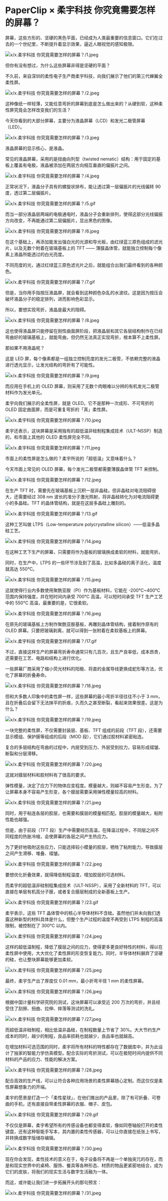 # PaperClip × 柔宇科技 你究竟需要怎样的屏幕？

屏幕，这些方形的、坚硬的黑色平面，已经成为人类最重要的信息窗口。它们在过去的一个世纪里，不断提升着显示效果，逼近人眼视觉的感知极限。

![x/x.柔宇科技 你究竟需要怎样的屏幕？/1.jpeg](https://file.hsyhx.top/iPaperClipICU/web/assets/image/文字稿/x/x.柔宇科技%20你究竟需要怎样的屏幕？/1.jpeg?imageMogr2/format/avif)

但你有没有想过，为什么这些屏幕非得是坚硬的平面？

不久前，来自深圳的柔性电子生产商柔宇科技，向我们展示了他们的第三代蝉翼全柔性屏。

![x/x.柔宇科技 你究竟需要怎样的屏幕？/2.jpeg](https://file.hsyhx.top/iPaperClipICU/web/assets/image/文字稿/x/x.柔宇科技%20你究竟需要怎样的屏幕？/2.jpeg?imageMogr2/format/avif)

这种像纸一样轻薄，又能任意弯折的屏幕到底是怎么做出来的？从硬到软，这种柔性屏究竟会怎样改变我们的生活？

今天你看到的大部分屏幕，主要分为液晶屏幕（LCD）和发光二极管屏幕（LED）。

![x/x.柔宇科技 你究竟需要怎样的屏幕？/3.jpeg](https://file.hsyhx.top/iPaperClipICU/web/assets/image/文字稿/x/x.柔宇科技%20你究竟需要怎样的屏幕？/3.jpeg?imageMogr2/format/avif)

液晶屏幕的显示核心，是液晶。

常见的液晶屏幕，采用的是扭曲向列型（twisted nematic）结构：用于固定的基板上覆盖有电极，液晶被添加在两层方向相互垂直的偏振片之间。

![x/x.柔宇科技 你究竟需要怎样的屏幕？/4.jpeg](https://file.hsyhx.top/iPaperClipICU/web/assets/image/文字稿/x/x.柔宇科技%20你究竟需要怎样的屏幕？/4.jpeg?imageMogr2/format/avif)

正常状况下，液晶分子具有的螺旋状排布，能让透过第一层偏振片的光线偏转 90 度，透过第二层偏振片。

![x/x.柔宇科技 你究竟需要怎样的屏幕？/5.gif](https://file.hsyhx.top/iPaperClipICU/web/assets/image/文字稿/x/x.柔宇科技%20你究竟需要怎样的屏幕？/5.gif?imageMogr2/format/avif)

而当一部分液晶层两端的电极通电时，液晶分子会重新排列，使得这部分光线偏振方向改变，不再能通过第二层偏振片，显出黑色的图像。

![x/x.柔宇科技 你究竟需要怎样的屏幕？/6.jpeg](https://file.hsyhx.top/iPaperClipICU/web/assets/image/文字稿/x/x.柔宇科技%20你究竟需要怎样的屏幕？/6.jpeg?imageMogr2/format/avif)

在这个基础上，再添加能发出强白光的光源和导光板，由红绿蓝三原色组成的滤光片，以及无数个附着在玻璃基板上的 TFT —— 薄膜晶体管，就能独立控制每个像素上液晶所能透过的白光亮度。

不同亮度的光，通过红绿蓝三原色滤光片之后，就能组合出我们最终看到的各种颜色。

![x/x.柔宇科技 你究竟需要怎样的屏幕？/7.gif](https://file.hsyhx.top/iPaperClipICU/web/assets/image/文字稿/x/x.柔宇科技%20你究竟需要怎样的屏幕？/7.gif?imageMogr2/format/avif)

但是，当你用手指按压液晶屏，就会看到这种颜色杂乱的水波纹。这是因为按压会破坏液晶分子的稳定排列，进而影响色彩显示。

所以，要想实现弯折，液晶是最大的阻碍。

![x/x.柔宇科技 你究竟需要怎样的屏幕？/8.jpeg](https://file.hsyhx.top/iPaperClipICU/web/assets/image/文字稿/x/x.柔宇科技%20你究竟需要怎样的屏幕？/8.jpeg?imageMogr2/format/avif)

这也使得液晶屏只能停留在刚性曲面屏阶段，把液晶层和其它各层结构制作在已经弯曲好的玻璃基板上，就能弯曲，但仍然无法真正实现弯折，根本算不上柔性屏。

那如果不用液晶呢？

这是 LED 屏，每个像素都是一组独立控制亮度的发光二极管，不依赖完整的液晶进行透光显示，让发光结构的弯折有了可能性。

![x/x.柔宇科技 你究竟需要怎样的屏幕？/9.jpeg](https://file.hsyhx.top/iPaperClipICU/web/assets/image/文字稿/x/x.柔宇科技%20你究竟需要怎样的屏幕？/9.jpeg?imageMogr2/format/avif)

而应用在手机上的 OLED 屏幕，则采用了无数个肉眼难以分辨的有机发光二极管材料作为发光单元。

柔宇向我们展示的全柔性屏，就是 OLED。它不是那种一次成形、不可弯折的 OLED 固定曲面屏，而是可重复弯折的「真」柔性屏。

![x/x.柔宇科技 你究竟需要怎样的屏幕？/10.jpeg](https://file.hsyhx.top/iPaperClipICU/web/assets/image/文字稿/x/x.柔宇科技%20你究竟需要怎样的屏幕？/10.jpeg?imageMogr2/format/avif)

柔宇还表示，这块屏幕是采用独有的超低温非硅制程集成技术（ULT-NSSP）制造的，和市面上其他的 OLED 柔性屏完全不同。

![x/x.柔宇科技 你究竟需要怎样的屏幕？/11.jpeg](https://file.hsyhx.top/iPaperClipICU/web/assets/image/文字稿/x/x.柔宇科技%20你究竟需要怎样的屏幕？/11.jpeg?imageMogr2/format/avif)

市面上的柔性屏是怎么做的？柔宇所说的「超低温」又意味着什么？

今天市面上常见的 OLED 屏幕，每个发光二极管都需要薄膜晶体管 TFT 来控制。

![x/x.柔宇科技 你究竟需要怎样的屏幕？/12.jpeg](https://file.hsyhx.top/iPaperClipICU/web/assets/image/文字稿/x/x.柔宇科技%20你究竟需要怎样的屏幕？/12.jpeg?imageMogr2/format/avif)

在生产 TFT 时，需要先在玻璃基板上沉积一层非晶硅。但非晶硅对电流阻碍很大，还需要经过 308 nm 波长的准分子激光照射，将非晶硅转化为对电流阻碍更小的多晶硅。TFT 的晶体管结构，就是在这层多晶硅上雕刻的。

![x/x.柔宇科技 你究竟需要怎样的屏幕？/13.gif](https://file.hsyhx.top/iPaperClipICU/web/assets/image/文字稿/x/x.柔宇科技%20你究竟需要怎样的屏幕？/13.gif?imageMogr2/format/avif)

这种工艺叫做 LTPS（Low-temperature polycrystalline silicon）——低温多晶硅工艺。

![x/x.柔宇科技 你究竟需要怎样的屏幕？/14.jpeg](https://file.hsyhx.top/iPaperClipICU/web/assets/image/文字稿/x/x.柔宇科技%20你究竟需要怎样的屏幕？/14.jpeg?imageMogr2/format/avif)

在这种工艺下生产的屏幕，只需要将作为基板的玻璃换成柔软的材料，就能弯折。

同时，在生产中，LTPS 的一些环节涉及到了高温，比如多晶硅的离子活化，温度就高达 550℃。

![x/x.柔宇科技 你究竟需要怎样的屏幕？/15.jpeg](https://file.hsyhx.top/iPaperClipICU/web/assets/image/文字稿/x/x.柔宇科技%20你究竟需要怎样的屏幕？/15.jpeg?imageMogr2/format/avif)

这就使得行业内多数使用聚酰亚胺（PI）作为基板材料，它能在 -200℃\~400℃ 范围内保持强度，并在短时间内承受 700℃ 高温，可以短时间承受 TFT 生产工艺中的 550℃ 高温，最重要的是，它很柔软。

![x/x.柔宇科技 你究竟需要怎样的屏幕？/16.jpeg](https://file.hsyhx.top/iPaperClipICU/web/assets/image/文字稿/x/x.柔宇科技%20你究竟需要怎样的屏幕？/16.jpeg?imageMogr2/format/avif)

在原先的玻璃基板上方制作聚酰亚胺基板，再雕刻晶体管结构，接着制作原有的 OLED 屏幕。只要把玻璃剥离，就可以得到一张附着在柔软基板上的屏幕。

![x/x.柔宇科技 你究竟需要怎样的屏幕？/17.gif](https://file.hsyhx.top/iPaperClipICU/web/assets/image/文字稿/x/x.柔宇科技%20你究竟需要怎样的屏幕？/17.gif?imageMogr2/format/avif)

不过，直接这样生产的屏幕弯折寿命通常只有几百次，且生产良率低，成本昂贵，还需要在工艺、电路和结构上进行优化。

一些屏幕厂商采用了缩小荧光材料的阳极、将直的金属导线更换成蛇形等方法，优化了屏幕的折叠寿命。

![x/x.柔宇科技 你究竟需要怎样的屏幕？/18.jpeg](https://file.hsyhx.top/iPaperClipICU/web/assets/image/文字稿/x/x.柔宇科技%20你究竟需要怎样的屏幕？/18.jpeg?imageMogr2/format/avif)

但和大多数人印象中的柔性屏一样，这些屏幕的最小弯折半径往往不小于 3 mm，且在折叠后会留下无法抹平的折痕，久而久之甚至断裂，看起来效果很差。这是为什么？

![x/x.柔宇科技 你究竟需要怎样的屏幕？/19.jpeg](https://file.hsyhx.top/iPaperClipICU/web/assets/image/文字稿/x/x.柔宇科技%20你究竟需要怎样的屏幕？/19.jpeg?imageMogr2/format/avif)

一块完整的柔性屏，不仅需要封装层、基板、TFT 组成的前段（TFT 段），还需要显示模组、保护膜等组成的后段（MOD 段），它们通过胶材料紧密粘连。

复合的多层结构在弯曲的过程中，内层受到压力、外层受到拉力，容易形成褶皱、断裂和分层滑移。

![x/x.柔宇科技 你究竟需要怎样的屏幕？/20.jpeg](https://file.hsyhx.top/iPaperClipICU/web/assets/image/文字稿/x/x.柔宇科技%20你究竟需要怎样的屏幕？/20.jpeg?imageMogr2/format/avif)

这就对膜层材料和胶材料有了很高的要求。

弹性模量，决定了应力下的物体应变程度。模量越大，则越不容易产生形变。为了让屏幕本身不容易产生形变，各个膜层需要采用弹性模量较高的材料。

![x/x.柔宇科技 你究竟需要怎样的屏幕？/21.jpeg](https://file.hsyhx.top/iPaperClipICU/web/assets/image/文字稿/x/x.柔宇科技%20你究竟需要怎样的屏幕？/21.jpeg?imageMogr2/format/avif)

同时，用于粘连各层的胶层，也需要和膜层的模量相匹配。胶层的模量越大，粘附性能也越强。

但是，由于前段（TFT 段）生产中需要经历高温，在降温过程中，不同层之间不同程度的热胀冷缩，会使屏幕的各层之间产生热应力。

为了更好地吸附这些应力，只能选择较小模量的胶层，牺牲了粘附能力，导致膜层之间产生滑移、堆叠、褶皱。

![x/x.柔宇科技 你究竟需要怎样的屏幕？/22.jpeg](https://file.hsyhx.top/iPaperClipICU/web/assets/image/文字稿/x/x.柔宇科技%20你究竟需要怎样的屏幕？/22.jpeg?imageMogr2/format/avif)

要想优化折叠效果，就得降低制程温度，增加胶层的可选材料。

而柔宇的超低温非硅制程集成技术（ULT-NSSP），采用了全新材料的 TFT，可以直接在单层有机高分子膜，或者复合膜层制成的全新基板上生产。

![x/x.柔宇科技 你究竟需要怎样的屏幕？/23.gif](https://file.hsyhx.top/iPaperClipICU/web/assets/image/文字稿/x/x.柔宇科技%20你究竟需要怎样的屏幕？/23.gif?imageMogr2/format/avif)

柔宇表示，这些 TFT 晶体管中的核心半导体材料不含硅。虽然他们并未向我们透露这种新型的材料具体是什么，但整个生产过程的温度不再受到 LTPS 制程的高温限制，被控制在了 300℃ 以内。

![x/x.柔宇科技 你究竟需要怎样的屏幕？/24.jpeg](https://file.hsyhx.top/iPaperClipICU/web/assets/image/文字稿/x/x.柔宇科技%20你究竟需要怎样的屏幕？/24.jpeg?imageMogr2/format/avif)

这样的超低温制程，降低了膜层之间的应力，使得更多更良好特性的材料，得以在柔性屏中使用，大大优化了柔性屏的形变恢复能力。同时，半导体材料摒弃了坚硬的硅，也让整块屏幕能够更加柔软。

![x/x.柔宇科技 你究竟需要怎样的屏幕？/25.jpeg](https://file.hsyhx.top/iPaperClipICU/web/assets/image/文字稿/x/x.柔宇科技%20你究竟需要怎样的屏幕？/25.jpeg?imageMogr2/format/avif)

最终，柔宇生产出了厚度仅 0.01 mm，最小折弯半径 1 mm 的柔性屏幕。

![x/x.柔宇科技 你究竟需要怎样的屏幕？/26.jpeg](https://file.hsyhx.top/iPaperClipICU/web/assets/image/文字稿/x/x.柔宇科技%20你究竟需要怎样的屏幕？/26.jpeg?imageMogr2/format/avif)

根据中国计量科学研究院的测试，这块屏幕可以承受近 200 万次的弯折，并且经受住了刮擦、扭曲、拉伸、摔落等测试的洗礼。

![x/x.柔宇科技 你究竟需要怎样的屏幕？/27.jpeg](https://file.hsyhx.top/iPaperClipICU/web/assets/image/文字稿/x/x.柔宇科技%20你究竟需要怎样的屏幕？/27.jpeg?imageMogr2/format/avif)

而超低温非硅制程，相比低温非晶硅，在制程数量上节省了 30%。大大节约生产成本的同时，越少的制程，良品率损耗也就越少，良品率也就越高。

在增加材料可选范围的同时，柔宇将所有材料的特性都存在了数据库中，并为此设计了独家的智能力学仿真模型。配合实际的弯折测试，可以在极短时间内提供不同材料的产品的应力、性能的解决方案。

![x/x.柔宇科技 你究竟需要怎样的屏幕？/28.jpeg](https://file.hsyhx.top/iPaperClipICU/web/assets/image/文字稿/x/x.柔宇科技%20你究竟需要怎样的屏幕？/28.jpeg?imageMogr2/format/avif)

配合高效的生产线，可以让符合各种应用场景的柔性屏幕随心定制。而这仅仅是柔性屏幕想象力的开端。

柔宇的愿景是打造一个「柔性星球」，在他们推出的产品里，除了有可折叠、可卷曲的手机，还有直接自带柔性屏幕的衣服、帽子、皮包。

![x/x.柔宇科技 你究竟需要怎样的屏幕？/29.gif](https://file.hsyhx.top/iPaperClipICU/web/assets/image/文字稿/x/x.柔宇科技%20你究竟需要怎样的屏幕？/29.gif?imageMogr2/format/avif)

不仅仅是屏幕，柔宇希望所有的传感设备也都变得柔软，像如同卷轴般打开的柔性键盘，还有这种智能手写本，其内置的柔性传感器，可以让你直接在纸张上书写，并转换成数字版储存编辑。

![x/x.柔宇科技 你究竟需要怎样的屏幕？/30.jpeg](https://file.hsyhx.top/iPaperClipICU/web/assets/image/文字稿/x/x.柔宇科技%20你究竟需要怎样的屏幕？/30.jpeg?imageMogr2/format/avif)

现在你会发现，柔性技术的意义在于，电子设备将不再是一个单独突兀的存在，而是和现实世界中的桌椅、服饰、餐具等各种形态、材质的物品更紧密地结合，成为它们的皮肤，将我们的现实生活与数字生活融为一体。

而这，或许能让我们进一步拓展开头的那句预言：

![x/x.柔宇科技 你究竟需要怎样的屏幕？/31.jpeg](https://file.hsyhx.top/iPaperClipICU/web/assets/image/文字稿/x/x.柔宇科技%20你究竟需要怎样的屏幕？/31.jpeg?imageMogr2/format/avif)
